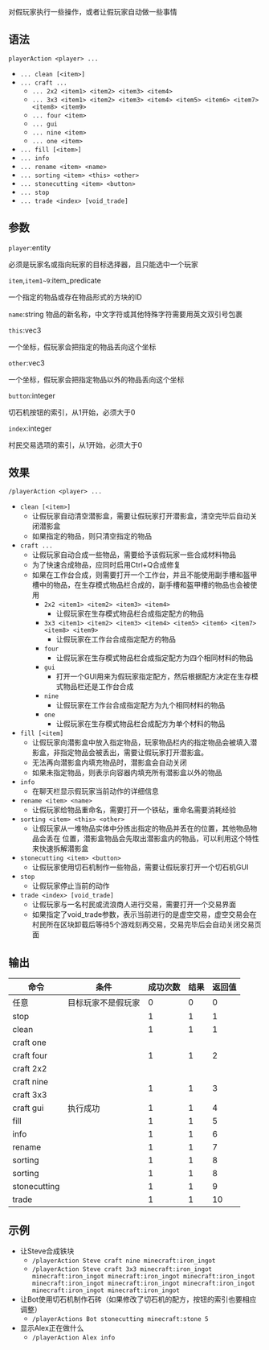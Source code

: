 对假玩家执行一些操作，或者让假玩家自动做一些事情

## 语法

`playerAction <player> ...`

- `... clean [<item>]`
- `... craft ...`
    - `... 2x2 <item1> <item2> <item3> <item4>`
    - `... 3x3 <item1> <item2> <item3> <item4> <item5> <item6> <item7> <item8> <item9>`
    - `... four <item>`
    - `... gui`
    - `... nine <item>`
    - `... one <item>`
- `... fill [<item>]`
- `... info`
- `... rename <item> <name>`
- `... sorting <item> <this> <other>`
- `... stonecutting <item> <button>`
- `... stop`
- `... trade <index> [void_trade]`

## 参数

`player`:entity

必须是玩家名或指向玩家的目标选择器，且只能选中一个玩家

`item`,`item1~9`:item_predicate

一个指定的物品或存在物品形式的方块的ID

`name`:string
物品的新名称，中文字符或其他特殊字符需要用英文双引号包裹

`this`:vec3

一个坐标，假玩家会把指定的物品丢向这个坐标

`other`:vec3

一个坐标，假玩家会把指定物品以外的物品丢向这个坐标

`button`:integer

切石机按钮的索引，从1开始，必须大于0

`index`:integer

村民交易选项的索引，从1开始，必须大于0

## 效果

`/playerAction <player> ...`

- `clean [<item>]`
    - 让假玩家自动清空潜影盒，需要让假玩家打开潜影盒，清空完毕后自动关闭潜影盒
    - 如果指定的物品，则只清空指定的物品
- `craft ...`
    - 让假玩家自动合成一些物品，需要给予该假玩家一些合成材料物品
    - 为了快速合成物品，应同时启用Ctrl+Q合成修复
    - 如果在工作台合成，则需要打开一个工作台，并且不能使用副手槽和盔甲槽中的物品，在生存模式物品栏合成的，副手槽和盔甲槽的物品也会被使用
        - `2x2 <item1> <item2> <item3> <item4>`
            - 让假玩家在生存模式物品栏合成指定配方的物品
        - `3x3 <item1> <item2> <item3> <item4> <item5> <item6> <item7> <item8> <item9>`
            - 让假玩家在工作台合成指定配方的物品
        - `four`
            - 让假玩家在生存模式物品栏合成指定配方为四个相同材料的物品
        - `gui`
            - 打开一个GUI用来为假玩家指定配方，然后根据配方决定在生存模式物品栏还是工作台合成
        - `nine`
            - 让假玩家在工作台合成指定配方为九个相同材料的物品
        - `one`
            - 让假玩家在生存模式物品栏合成配方为单个材料的物品
- `fill [<item]`
    - 让假玩家向潜影盒中放入指定物品，玩家物品栏内的指定物品会被填入潜影盒，非指定物品会被丢出，需要让假玩家打开潜影盒。
    - 无法再向潜影盒内填充物品时，潜影盒会自动关闭
    - 如果未指定物品，则表示向容器内填充所有潜影盒以外的物品
- `info`
    - 在聊天栏显示假玩家当前动作的详细信息
- `rename <item> <name>`
    - 让假玩家给物品重命名，需要打开一个铁砧，重命名需要消耗经验
- `sorting <item> <this> <other>`
    - 让假玩家从一堆物品实体中分拣出指定的物品并丢在<this>的位置，其他物品物品会丢在<other>
      位置，潜影盒物品会先取出潜影盒内的物品，可以利用这个特性来快速拆解潜影盒
- `stonecutting <item> <button>`
    - 让假玩家使用切石机制作一些物品，需要让假玩家打开一个切石机GUI
- `stop`
    - 让假玩家停止当前的动作
- `trade <index> [void_trade]`
    - 让假玩家与一名村民或流浪商人进行交易，需要打开一个交易界面
    - 如果指定了void_trade参数，表示当前进行的是虚空交易，虚空交易会在村民所在区块卸载后等待5个游戏刻再交易，交易完毕后会自动关闭交易页面

## 输出

<table>
    <tr>
      <th>命令</th>
      <th>条件</th>
      <th>成功次数</th>
      <th>结果</th>
      <th>返回值</th>
    </tr>
  <tbody>
    <tr>
      <td>任意</td>
      <td>目标玩家不是假玩家</td>
      <td>0</td>
      <td>0</td>
      <td>0</td>
    </tr>
    <tr>
      <td>stop</td>
      <td rowspan="15">执行成功</td>
      <td>1</td>
      <td>1</td>
      <td>1</td>
    </tr>
    <tr>
      <td>clean</td>
      <td>1</td>
      <td>1</td>
      <td>1</td>
    </tr>
    <tr>
      <td>craft one</td>
      <td rowspan="3">1</td>
      <td rowspan="3">1</td>
      <td rowspan="3">2</td>
    </tr>
    <tr>
      <td>craft four</td>
    </tr>
    <tr>
      <td>craft 2x2</td>
    </tr>
    <tr>
      <td>craft nine</td>
      <td rowspan="2">1</td>
      <td rowspan="2">1</td>
      <td rowspan="2">3</td>
    </tr>
    <tr>
      <td>craft 3x3</td>
    </tr>
    <tr>
      <td>craft gui</td>
      <td>1</td>
      <td>1</td>
      <td>4</td>
    </tr>
    <tr>
      <td>fill</td>
      <td>1</td>
      <td>1</td>
      <td>5</td>
    </tr>
    <tr>
      <td>info</td>
      <td>1</td>
      <td>1</td>
      <td>6</td>
    </tr>
    <tr>
      <td>rename</td>
      <td>1</td>
      <td>1</td>
      <td>7</td>
    </tr>
    <tr>
      <td>sorting</td>
      <td>1</td>
      <td>1</td>
      <td>8</td>
    </tr>
    <tr>
      <td>sorting</td>
      <td>1</td>
      <td>1</td>
      <td>8</td>
    </tr>
    <tr>
      <td>stonecutting</td>
      <td>1</td>
      <td>1</td>
      <td>9</td>
    </tr>
    <tr>
      <td>trade</td>
      <td>1</td>
      <td>1</td>
      <td>10</td>
    </tr>
  </tbody>
</table>

## 示例

- 让Steve合成铁块
    - `/playerAction Steve craft nine minecraft:iron_ingot`
    - `/playerAction Steve craft 3x3 minecraft:iron_ingot minecraft:iron_ingot minecraft:iron_ingot minecraft:iron_ingot minecraft:iron_ingot minecraft:iron_ingot minecraft:iron_ingot minecraft:iron_ingot minecraft:iron_ingot`
- 让Bot使用切石机制作石砖（如果修改了切石机的配方，按钮的索引也要相应调整）
    - `/playerActions Bot stonecutting minecraft:stone 5`
- 显示Alex正在做什么
    - `/playerAction Alex info`